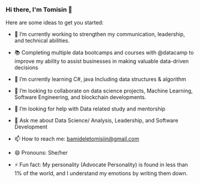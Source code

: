 ### Hi there, I'm Tomisin 👋


Here are some ideas to get you started:

- 🔭 I’m currently working to strengthen my communication, leadership, and technical abilities.

- 📚 Completing multiple data bootcamps and courses with @datacamp to improve my ability to assist businesses in making valuable data-driven decisions

- 🌱 I’m currently learning C#, java Including data structures & algorithm 
- 👯 I’m looking to collaborate on data science projects, Machine Learning, Software Engineering, and blockchain developments.
- 🤔 I’m looking for help with Data related study and mentorship
- 💬 Ask me about Data Science/ Analysis, Leadership, and Software Development
- 📫 How to reach me: bamideletomisiin@gmail.com
- 😄 Pronouns: She/her
- ⚡ Fun fact: My personality (Advocate Personality) is found in less than 1% of the world, and I understand my emotions by writing them down.

